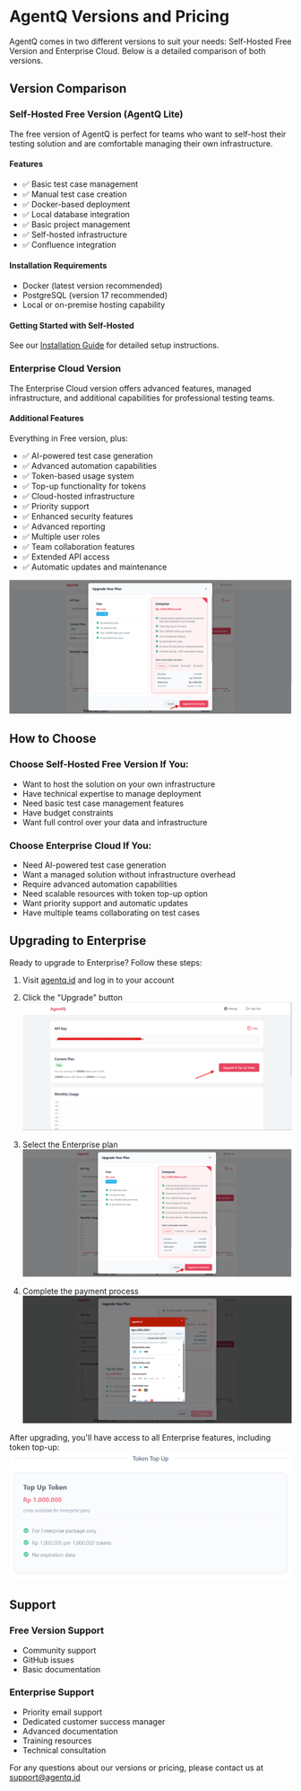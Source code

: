 # AgentQ Versions and Pricing

AgentQ comes in two different versions to suit your needs: Self-Hosted Free Version and Enterprise Cloud. Below is a detailed comparison of both versions.

## Version Comparison

### Self-Hosted Free Version (AgentQ Lite)

The free version of AgentQ is perfect for teams who want to self-host their testing solution and are comfortable managing their own infrastructure.

#### Features
- ✅ Basic test case management
- ✅ Manual test case creation
- ✅ Docker-based deployment
- ✅ Local database integration
- ✅ Basic project management
- ✅ Self-hosted infrastructure
- ✅ Confluence integration

#### Installation Requirements
- Docker (latest version recommended)
- PostgreSQL (version 17 recommended)
- Local or on-premise hosting capability

#### Getting Started with Self-Hosted
See our [Installation Guide](/docs/intro#installation-with-docker) for detailed setup instructions.

### Enterprise Cloud Version

The Enterprise Cloud version offers advanced features, managed infrastructure, and additional capabilities for professional testing teams.

#### Additional Features
Everything in Free version, plus:
- ✅ AI-powered test case generation
- ✅ Advanced automation capabilities
- ✅ Token-based usage system
- ✅ Top-up functionality for tokens
- ✅ Cloud-hosted infrastructure
- ✅ Priority support
- ✅ Enhanced security features
- ✅ Advanced reporting
- ✅ Multiple user roles
- ✅ Team collaboration features
- ✅ Extended API access
- ✅ Automatic updates and maintenance

![Enterprise Features](/img/tutorial/Akses%20Api%20Key%20and%20Update%20Plan/select%20enterprise%20dan%20click%20button%20upgrade.png)

## How to Choose

### Choose Self-Hosted Free Version If You:
- Want to host the solution on your own infrastructure
- Have technical expertise to manage deployment
- Need basic test case management features
- Have budget constraints
- Want full control over your data and infrastructure

### Choose Enterprise Cloud If You:
- Need AI-powered test case generation
- Want a managed solution without infrastructure overhead
- Require advanced automation capabilities
- Need scalable resources with token top-up option
- Want priority support and automatic updates
- Have multiple teams collaborating on test cases

## Upgrading to Enterprise

Ready to upgrade to Enterprise? Follow these steps:

1. Visit [agentq.id](https://agentq.id) and log in to your account
2. Click the "Upgrade" button
![Upgrade Button](/img/tutorial/Akses%20Api%20Key%20and%20Update%20Plan/click%20button%20upgrade%20untuk%20berlangganan%20versi%20enterprise.png)

3. Select the Enterprise plan
![Select Enterprise](/img/tutorial/Akses%20Api%20Key%20and%20Update%20Plan/select%20enterprise%20dan%20click%20button%20upgrade.png)

4. Complete the payment process
![Payment Confirmation](/img/tutorial/Akses%20Api%20Key%20and%20Update%20Plan/halaman%20konfirmasi%20pembayaran.png)

After upgrading, you'll have access to all Enterprise features, including token top-up:
![Token Top-up Feature](/img/tutorial/Akses%20Api%20Key%20and%20Update%20Plan/fitur%20top%20up%20token%20tapi%20hanya%20jika%20sudah%20berlangganan%20versi%20enterprise.png)

## Support

### Free Version Support
- Community support
- GitHub issues
- Basic documentation

### Enterprise Support
- Priority email support
- Dedicated customer success manager
- Advanced documentation
- Training resources
- Technical consultation

For any questions about our versions or pricing, please contact us at [support@agentq.id](mailto:support@agentq.id)